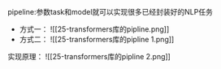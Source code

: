 pipeline:参数task和model就可以实现很多已经封装好的NLP任务
- 方式一：
![[25-transformers库的pipline.png]]
- 方式二：
![[25-transformers库的pipline 1.png]]

实现原理：
![[25-transformers库的pipline 2.png]]